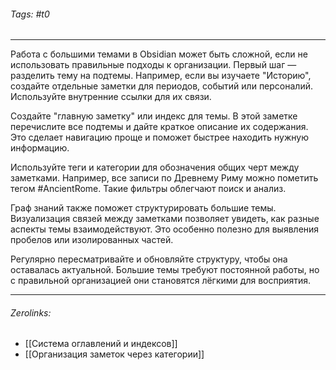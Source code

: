 ###### Tags:  #t0
___
Работа с большими темами в Obsidian может быть сложной, если не использовать правильные подходы к организации. Первый шаг — разделить тему на подтемы. Например, если вы изучаете "Историю", создайте отдельные заметки для периодов, событий или персоналий. Используйте внутренние ссылки для их связи.

Создайте "главную заметку" или индекс для темы. В этой заметке перечислите все подтемы и дайте краткое описание их содержания. Это сделает навигацию проще и поможет быстрее находить нужную информацию.

Используйте теги и категории для обозначения общих черт между заметками. Например, все записи по Древнему Риму можно пометить тегом #AncientRome. Такие фильтры облегчают поиск и анализ.

Граф знаний также поможет структурировать большие темы. Визуализация связей между заметками позволяет увидеть, как разные аспекты темы взаимодействуют. Это особенно полезно для выявления пробелов или изолированных частей.

Регулярно пересматривайте и обновляйте структуру, чтобы она оставалась актуальной. Большие темы требуют постоянной работы, но с правильной организацией они становятся лёгкими для восприятия.
___
###### Zerolinks: 
- [[Система оглавлений и индексов]]
- [[Организация заметок через категории]]